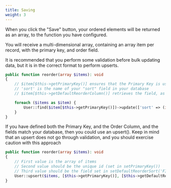 ```yaml
---
title: Saving
weight: 3
---
```


When you click the "Save" button, your ordered elements will be returned as an array, to the function you have configured.

You will receive a multi-dimensional array, containing an array item per record, with the primary key, and order field.

It is recommended that you perform some validation before bulk updating data, but it is in the correct format to perform upserts.

```php
public function reorder(array $items): void
{
    // $item[$this->getPrimaryKey()] ensures that the Primary Key is used to find the User
    // 'sort' is the name of your "sort" field in your database
    // $item[$this->getDefaultReorderColumn()] retrieves the field, as defined in setDefaultReorderSort('FIELD', 'ORDER')

    foreach ($items as $item) {
        User::find($item[$this->getPrimaryKey()])->update(['sort' => (int)$item[$this->getDefaultReorderColumn()]]);
    }
}

```

If you have defined both the Primary Key, and the Order Column, and the fields match your database, then you could use an upsert().  Keep in mind that an upsert does not go through validation, and you should exercise caution with this approach
```php
public function reorder(array $items): void
{
    // First value is the array of items
    // Second value should be the unique id (set in setPrimaryKey())
    // Third value should be the field set in setDefaultReorderSort('FIELD', 'ORDER')
    User::upsert($items, [$this->getPrimaryKey()], [$this->getDefaultReorderColumn()]);
}

```